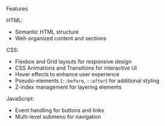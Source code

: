 Features

HTML:
  - Semantic HTML structure
  - Well-organized content and sections
    
CSS:
  - Flexbox and Grid layouts for responsive design
  - CSS Animations and Transitions for interactive UI
  - Hover effects to enhance user experience
  - Pseudo-elements (`::before`, `::after`) for additional styling
  - Z-index management for layering elements
    
JavaScript:
  - Event handling for buttons and links
  - Multi-level submenu for navigation
